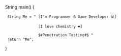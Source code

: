 String main()                                                                                         {

     String Me = " [I'm Programmer & Game Developer 💻] 
     
                   [I love chemistry ❤] 
                   
                   $#Penetration Testing#$ "
     return "Me";
  
}
<!--- 👋 Hi, I’m @JavadTinatpak
- 👀 I’m interested in ...
- 🌱 I’m currently learning ...
- 💞️ I’m looking to collaborate on ...
- 📫 How to reach me ...-->

<!---
JavadTinatpak/JavadTinatpak is a ✨ special ✨ repository because its `README.md` (this file) appears on your GitHub profile.
You can click the Preview link to take a look at your changes.
--->

